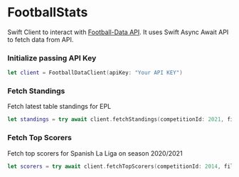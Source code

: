 # FootballStats

Swift Client to interact with [Football-Data API](https://www.football-data.org). It uses Swift Async Await API to fetch data from API.

### Initialize passing API Key
```swift
let client = FootballDataClient(apiKey: "Your API KEY")
```

### Fetch Standings
Fetch latest table standings for EPL
```swift
let standings = try await client.fetchStandings(competitionId: 2021, filterOption: .latest)
```

### Fetch Top Scorers 
Fetch top scorers for Spanish La Liga on season 2020/2021
```swift
let scorers = try await client.fetchTopScorers(competitionId: 2014, filterOption: .year(2020)
```
